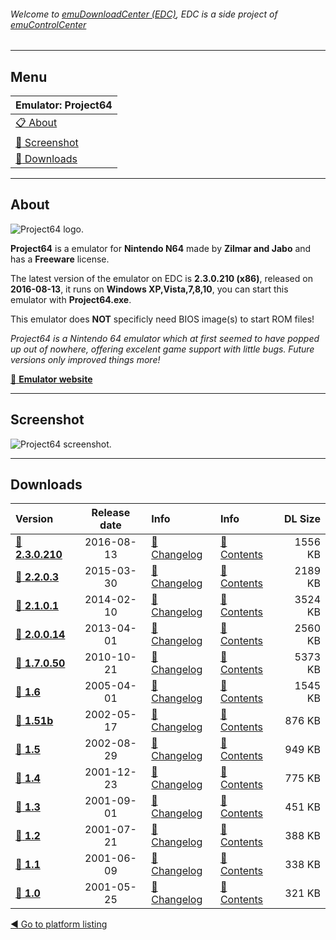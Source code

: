 ###### Welcome to [emuDownloadCenter (EDC)](https://github.com/PhoenixInteractiveNL/emuDownloadCenter/wiki/), EDC is a side project of [emuControlCenter](https://github.com/PhoenixInteractiveNL/emuControlCenter/wiki/)
***
## Menu
| **Emulator: Project64** |
|:---------|
| [:clipboard: About](#about) |
| [:sunrise: Screenshot](#screenshot) |
| [:floppy_disk: Downloads](#downloads) |
***
## About
![](https://github.com/PhoenixInteractiveNL/emuDownloadCenter/wiki/images_emulator/project64_logo_200.jpg "Project64 logo.")

**Project64** is a emulator for **Nintendo N64** made by **Zilmar and Jabo** and has a **Freeware** license.

The latest version of the emulator on EDC is **2.3.0.210 (x86)**, released on **2016-08-13**, it runs on **Windows XP,Vista,7,8,10**, you can start this emulator with **Project64.exe**.

This emulator does **NOT** specificly need BIOS image(s) to start ROM files!

_Project64 is a Nintendo 64 emulator which at first seemed to have popped up out of nowhere, offering excelent game support with little bugs. Future versions only improved things more!_

[:link: **Emulator website**](http://www.pj64-emu.com/)
***
## Screenshot
![](https://raw.githubusercontent.com/PhoenixInteractiveNL/emuDownloadCenter/master/hooks/project64/screen.jpg "Project64 screenshot.")
***
## Downloads
| Version  | Release date  | Info       | Info       | DL Size    |
|:---------|:-------------:|:-----------|:-----------|-----------:|
| [:floppy_disk: **2.3.0.210**](https://github.com/PhoenixInteractiveNL/edc-repo0002/raw/master/project64/2.3.0.210.7z) | 2016-08-13 | [:page_facing_up: Changelog](https://github.com/PhoenixInteractiveNL/edc-repo0002/blob/master/project64/2.3.0.210_changelog.txt) | [:mag_right: Contents](https://github.com/PhoenixInteractiveNL/edc-repo0002/blob/master/project64/2.3.0.210_contents.txt) | 1556 KB |
| [:floppy_disk: **2.2.0.3**](https://github.com/PhoenixInteractiveNL/edc-repo0002/raw/master/project64/2.2.0.3.7z) | 2015-03-30 | [:page_facing_up: Changelog](https://github.com/PhoenixInteractiveNL/edc-repo0002/blob/master/project64/2.2.0.3_changelog.txt) | [:mag_right: Contents](https://github.com/PhoenixInteractiveNL/edc-repo0002/blob/master/project64/2.2.0.3_contents.txt) | 2189 KB |
| [:floppy_disk: **2.1.0.1**](https://github.com/PhoenixInteractiveNL/edc-repo0002/raw/master/project64/2.1.0.1.7z) | 2014-02-10 | [:page_facing_up: Changelog](https://github.com/PhoenixInteractiveNL/edc-repo0002/blob/master/project64/2.1.0.1_changelog.txt) | [:mag_right: Contents](https://github.com/PhoenixInteractiveNL/edc-repo0002/blob/master/project64/2.1.0.1_contents.txt) | 3524 KB |
| [:floppy_disk: **2.0.0.14**](https://github.com/PhoenixInteractiveNL/edc-repo0002/raw/master/project64/2.0.0.14.7z) | 2013-04-01 | [:page_facing_up: Changelog](https://github.com/PhoenixInteractiveNL/edc-repo0002/blob/master/project64/2.0.0.14_changelog.txt) | [:mag_right: Contents](https://github.com/PhoenixInteractiveNL/edc-repo0002/blob/master/project64/2.0.0.14_contents.txt) | 2560 KB |
| [:floppy_disk: **1.7.0.50**](https://github.com/PhoenixInteractiveNL/edc-repo0002/raw/master/project64/1.7.0.50.7z) | 2010-10-21 | [:page_facing_up: Changelog](https://github.com/PhoenixInteractiveNL/edc-repo0002/blob/master/project64/1.7.0.50_changelog.txt) | [:mag_right: Contents](https://github.com/PhoenixInteractiveNL/edc-repo0002/blob/master/project64/1.7.0.50_contents.txt) | 5373 KB |
| [:floppy_disk: **1.6**](https://github.com/PhoenixInteractiveNL/edc-repo0002/raw/master/project64/1.6.7z) | 2005-04-01 | [:page_facing_up: Changelog](https://github.com/PhoenixInteractiveNL/edc-repo0002/blob/master/project64/1.6_changelog.txt) | [:mag_right: Contents](https://github.com/PhoenixInteractiveNL/edc-repo0002/blob/master/project64/1.6_contents.txt) | 1545 KB |
| [:floppy_disk: **1.51b**](https://github.com/PhoenixInteractiveNL/edc-repo0002/raw/master/project64/1.51b.7z) | 2002-05-17 | [:page_facing_up: Changelog](https://github.com/PhoenixInteractiveNL/edc-repo0002/blob/master/project64/1.51b_changelog.txt) | [:mag_right: Contents](https://github.com/PhoenixInteractiveNL/edc-repo0002/blob/master/project64/1.51b_contents.txt) | 876 KB |
| [:floppy_disk: **1.5**](https://github.com/PhoenixInteractiveNL/edc-repo0002/raw/master/project64/1.5.7z) | 2002-08-29 | [:page_facing_up: Changelog](https://github.com/PhoenixInteractiveNL/edc-repo0002/blob/master/project64/1.5_changelog.txt) | [:mag_right: Contents](https://github.com/PhoenixInteractiveNL/edc-repo0002/blob/master/project64/1.5_contents.txt) | 949 KB |
| [:floppy_disk: **1.4**](https://github.com/PhoenixInteractiveNL/edc-repo0002/raw/master/project64/1.4.7z) | 2001-12-23 | [:page_facing_up: Changelog](https://github.com/PhoenixInteractiveNL/edc-repo0002/blob/master/project64/1.4_changelog.txt) | [:mag_right: Contents](https://github.com/PhoenixInteractiveNL/edc-repo0002/blob/master/project64/1.4_contents.txt) | 775 KB |
| [:floppy_disk: **1.3**](https://github.com/PhoenixInteractiveNL/edc-repo0002/raw/master/project64/1.3.7z) | 2001-09-01 | [:page_facing_up: Changelog](https://github.com/PhoenixInteractiveNL/edc-repo0002/blob/master/project64/1.3_changelog.txt) | [:mag_right: Contents](https://github.com/PhoenixInteractiveNL/edc-repo0002/blob/master/project64/1.3_contents.txt) | 451 KB |
| [:floppy_disk: **1.2**](https://github.com/PhoenixInteractiveNL/edc-repo0002/raw/master/project64/1.2.7z) | 2001-07-21 | [:page_facing_up: Changelog](https://github.com/PhoenixInteractiveNL/edc-repo0002/blob/master/project64/1.2_changelog.txt) | [:mag_right: Contents](https://github.com/PhoenixInteractiveNL/edc-repo0002/blob/master/project64/1.2_contents.txt) | 388 KB |
| [:floppy_disk: **1.1**](https://github.com/PhoenixInteractiveNL/edc-repo0002/raw/master/project64/1.1.7z) | 2001-06-09 | [:page_facing_up: Changelog](https://github.com/PhoenixInteractiveNL/edc-repo0002/blob/master/project64/1.1_changelog.txt) | [:mag_right: Contents](https://github.com/PhoenixInteractiveNL/edc-repo0002/blob/master/project64/1.1_contents.txt) | 338 KB |
| [:floppy_disk: **1.0**](https://github.com/PhoenixInteractiveNL/edc-repo0002/raw/master/project64/1.0.7z) | 2001-05-25 | [:page_facing_up: Changelog](https://github.com/PhoenixInteractiveNL/edc-repo0002/blob/master/project64/1.0_changelog.txt) | [:mag_right: Contents](https://github.com/PhoenixInteractiveNL/edc-repo0002/blob/master/project64/1.0_contents.txt) | 321 KB |

[:arrow_backward: Go to platform listing](https://github.com/PhoenixInteractiveNL/emuDownloadCenter/wiki/EDC-Platform-List)
